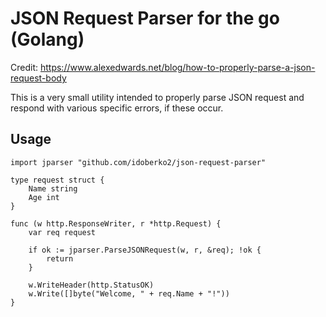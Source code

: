 JSON Request Parser for the go (Golang)
===

Credit: https://www.alexedwards.net/blog/how-to-properly-parse-a-json-request-body

This is a very small utility intended to properly parse JSON request and respond with various specific errors, if these occur.

Usage
---
```
import jparser "github.com/idoberko2/json-request-parser"

type request struct {
    Name string
    Age int
}

func (w http.ResponseWriter, r *http.Request) {
    var req request

	if ok := jparser.ParseJSONRequest(w, r, &req); !ok {
		return
	}

    w.WriteHeader(http.StatusOK)
    w.Write([]byte("Welcome, " + req.Name + "!"))
}
```
